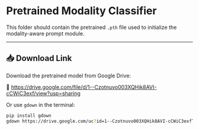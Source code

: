 # Pretrained Modality Classifier

This folder should contain the pretrained `.pth` file used to initialize the modality-aware prompt module.

---

## 📥 Download Link

Download the pretrained model from Google Drive:

🔗 https://drive.google.com/file/d/1--Czotnuvo003XQHik8AVI-cCWiC3exf/view?usp=sharing

Or use `gdown` in the terminal:

```bash
pip install gdown
gdown https://drive.google.com/uc?id=1--Czotnuvo003XQHik8AVI-cCWiC3exfThis directory contains the semi-supervised modality classifier.
